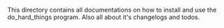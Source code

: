 This directory contains all documentations on how to install and use the do_hard_things program.
Also all about it's changelogs and todos.

